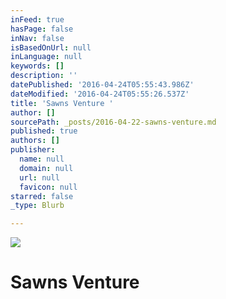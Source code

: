 ```yaml
---
inFeed: true
hasPage: false
inNav: false
isBasedOnUrl: null
inLanguage: null
keywords: []
description: ''
datePublished: '2016-04-24T05:55:43.986Z'
dateModified: '2016-04-24T05:55:26.537Z'
title: 'Sawns Venture '
author: []
sourcePath: _posts/2016-04-22-sawns-venture.md
published: true
authors: []
publisher:
  name: null
  domain: null
  url: null
  favicon: null
starred: false
_type: Blurb

---
```

![](https://the-grid-user-content.s3-us-west-2.amazonaws.com/1ab478ae-53a2-4f69-b91f-4ad723ce363d.png)

# Sawns Venture